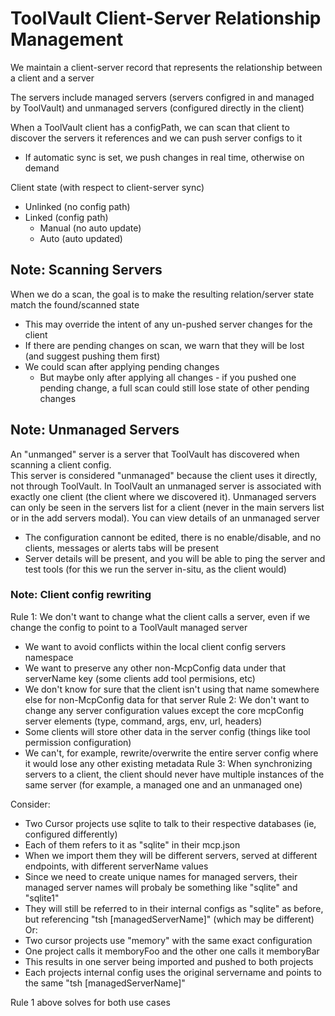 # ToolVault Client-Server Relationship Management

We maintain a client-server record that represents the relationship between a client and a server

The servers include managed servers (servers configred in and managed by ToolVault) and unmanaged servers (configured directly in the client)

When a ToolVault client has a configPath, we can scan that client to discover the servers it references and we can push server configs to it
- If automatic sync is set, we push changes in real time, otherwise on demand

Client state (with respect to client-server sync)
- Unlinked (no config path)
- Linked (config path) 
  - Manual (no auto update)
  - Auto (auto updated)

## Note: Scanning Servers

When we do a scan, the goal is to make the resulting relation/server state match the found/scanned state
- This may override the intent of any un-pushed server changes for the client
- If there are pending changes on scan, we warn that they will be lost (and suggest pushing them first)
- We could scan after applying pending changes 
  - But maybe only after applying all changes - if you pushed one pending change, a full scan could still lose state of other pending changes

## Note: Unmanaged Servers

An "unmanged" server is a server that ToolVault has discovered when scanning a client config.  
This server is considered "unmanaged" because the client uses it directly, not through ToolVault.
In ToolVault an unmanaged server is associated with exactly one client (the client where we discovered it).
Unmanaged servers can only be seen in the servers list for a client (never in the main servers list or in the add servers modal).
You can view details of an unmanaged server
- The configuration cannont be edited, there is no enable/disable, and no clients, messages or alerts tabs will be present
- Server details will be present, and you will be able to ping the server and test tools (for this we run the server in-situ, as the client would)

### Note: Client config rewriting

Rule 1: We don't want to change what the client calls a server, even if we change the config to point to a ToolVault managed server
- We want to avoid conflicts within the local client config servers namespace
- We want to preserve any other non-McpConfig data under that serverName key (some clients add tool permisions, etc)
- We don't know for sure that the client isn't using that name somewhere else for non-McpConfig data for that server
Rule 2: We don't want to change any server configuration values except the core mcpConfig server elements (type, command, args, env, url, headers)
- Some clients will store other data in the server config (things like tool permission configuration)
- We can't, for example, rewrite/overwrite the entire server config where it would lose any other existing metadata
Rule 3: When synchronizing servers to a client, the client should never have multiple instances of the same server (for example, a managed one and an unmanaged one)

Consider:
- Two Cursor projects use sqlite to talk to their respective databases (ie, configured differently)
- Each of them refers to it as "sqlite" in their mcp.json
- When we import them they will be different servers, served at different endpoints, with different serverName values
- Since we need to create unique names for managed servers, their managed server names will probaly be something like "sqlite" and "sqlite1"
- They will still be referred to in their internal configs as "sqlite" as before, but referencing "tsh [managedServerName]" (which may be different)
Or:
- Two cursor projects use "memory" with the same exact configuration
- One project calls it memboryFoo and the other one calls it memboryBar
- This results in one server being imported and pushed to both projects
- Each projects internal config uses the original servername and points to the same "tsh [managedServerName]"

Rule 1 above solves for both use cases
